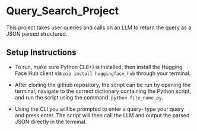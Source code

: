 # Query_Search_Project
This project takes user queries and calls on an LLM to return the query as a JSON parsed structured.

## Setup Instructions

- To run, make sure Python (3.8+) is installed, then install the Hugging Face Hub client via `pip install huggingface_hub` through your terminal.

- After cloning the github repository, the script can be run by opening the terminal, navigate to the correct dictionary containing the Python script, and run the script using the command: `python file_name.py`.

- Using the CLI you will be prompted to enter a query- type your query and press enter. The script will then call the LLM and output the parsed JSON directly in the terminal. 
